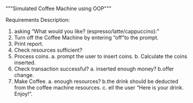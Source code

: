 """Simulated Coffee Machine using OOP"""


Requirements Description:
1. asking “​What would you like? (espresso/latte/cappuccino):”​
2. Turn off the Coffee Machine by entering “​off”​to the prompt.
3. Print report.
4. Check resources sufficient?
5. Process coins.
  a. prompt the user to insert coins.
  b. Calculate the coins inserted.
6. Check transaction successful?
  a. inserted enough money?
  b.offer change.
7. Make Coffee.
  a. enough resources?
  b.the drink should be deducted from the coffee machine resources.
  c. ell the user “Here is your drink. Enjoy!”. 
